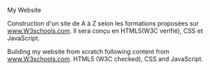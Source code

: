 My Website

Construction d'un site de A à Z selon les formations proposées sur www.W3schools.com. Il sera conçu en HTML5(W3C verifié), CSS et JavaScript.

Building my website from scratch following content from www.W3schools.com. HTML5 (W3C checked), CSS and JavaScript.
